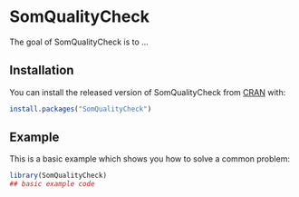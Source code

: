 
# SomQualityCheck

<!-- badges: start -->
<!-- badges: end -->

The goal of SomQualityCheck is to ...

## Installation

You can install the released version of SomQualityCheck from [CRAN](https://CRAN.R-project.org) with:

``` r
install.packages("SomQualityCheck")
```

## Example

This is a basic example which shows you how to solve a common problem:

``` r
library(SomQualityCheck)
## basic example code
```

